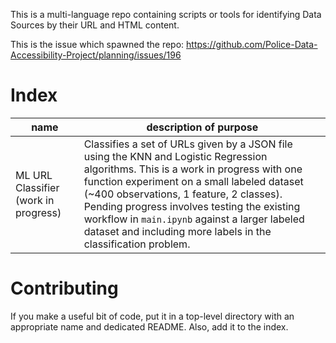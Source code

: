 This is a multi-language repo containing scripts or tools for identifying Data Sources by their URL and HTML content.

This is the issue which spawned the repo: https://github.com/Police-Data-Accessibility-Project/planning/issues/196

# Index

name | description of purpose
--- | ---
ML URL Classifier (work in progress) | Classifies a set of URLs given by a JSON file using the KNN and Logistic Regression algorithms. This is a work in progress with one function experiment on a small labeled dataset (~400 observations, 1 feature, 2 classes). Pending progress involves testing the existing workflow in `main.ipynb` against a larger labeled dataset and including more labels in the classification problem.

# Contributing

If you make a useful bit of code, put it in a top-level directory with an appropriate name and dedicated README. Also, add it to the index.
